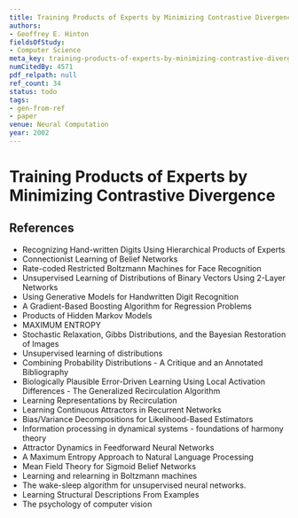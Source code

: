 ```yaml
---
title: Training Products of Experts by Minimizing Contrastive Divergence
authors:
- Geoffrey E. Hinton
fieldsOfStudy:
- Computer Science
meta_key: training-products-of-experts-by-minimizing-contrastive-divergence
numCitedBy: 4571
pdf_relpath: null
ref_count: 34
status: todo
tags:
- gen-from-ref
- paper
venue: Neural Computation
year: 2002
---
```


# Training Products of Experts by Minimizing Contrastive Divergence

## References

- Recognizing Hand-written Digits Using Hierarchical Products of Experts
- Connectionist Learning of Belief Networks
- Rate-coded Restricted Boltzmann Machines for Face Recognition
- Unsupervised Learning of Distributions of Binary Vectors Using 2-Layer Networks
- Using Generative Models for Handwritten Digit Recognition
- A Gradient-Based Boosting Algorithm for Regression Problems
- Products of Hidden Markov Models
- MAXIMUM ENTROPY
- Stochastic Relaxation, Gibbs Distributions, and the Bayesian Restoration of Images
- Unsupervised learning of distributions
- Combining Probability Distributions - A Critique and an Annotated Bibliography
- Biologically Plausible Error-Driven Learning Using Local Activation Differences - The Generalized Recirculation Algorithm
- Learning Representations by Recirculation
- Learning Continuous Attractors in Recurrent Networks
- Bias/Variance Decompositions for Likelihood-Based Estimators
- Information processing in dynamical systems - foundations of harmony theory
- Attractor Dynamics in Feedforward Neural Networks
- A Maximum Entropy Approach to Natural Language Processing
- Mean Field Theory for Sigmoid Belief Networks
- Learning and relearning in Boltzmann machines
- The wake-sleep algorithm for unsupervised neural networks.
- Learning Structural Descriptions From Examples
- The psychology of computer vision
